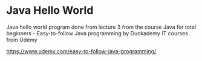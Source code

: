 # Java Hello World
Java hello world program done from lecture 3 from the course Java for total beginners - Easy-to-follow Java programming by Duckademy IT courses from Udemy

https://www.udemy.com/easy-to-follow-java-programming/
